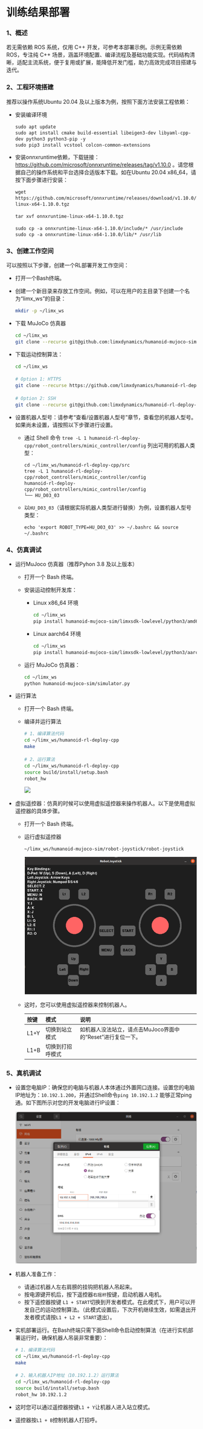 # 训练结果部署

### 1、概述

 若无需依赖 ROS 系统，仅用 C++ 开发，可参考本部署示例。示例无需依赖 ROS，专注纯 C++ 场景，涵盖环境配置、编译流程及基础功能实现。代码结构清晰，适配主流系统，便于复用或扩展，能降低开发门槛，助力高效完成项目搭建与迭代。

### 2、工程环境搭建

  推荐以操作系统Ubuntu 20.04 及以上版本为例，按照下面方法安装工程依赖：

- 安装编译环境

  ```
  sudo apt update
  sudo apt install cmake build-essential libeigen3-dev libyaml-cpp-dev python3 python3-pip -y
  sudo pip3 install vcstool colcon-common-extensions
  ```

- 安装onnxruntime依赖，下载链接：https://github.com/microsoft/onnxruntime/releases/tag/v1.10.0 。请您根据自己的操作系统和平台选择合适版本下载。如在Ubuntu 20.04 x86_64，请按下面步骤进行安装：

  ```
  wget https://github.com/microsoft/onnxruntime/releases/download/v1.10.0/onnxruntime-linux-x64-1.10.0.tgz
    
  tar xvf onnxruntime-linux-x64-1.10.0.tgz
  
  sudo cp -a onnxruntime-linux-x64-1.10.0/include/* /usr/include
  sudo cp -a onnxruntime-linux-x64-1.10.0/lib/* /usr/lib
  ```

### 3、创建工作空间

  可以按照以下步骤，创建一个RL部署开发工作空间：

- 打开一个Bash终端。

- 创建一个新目录来存放工作空间。例如，可以在用户的主目录下创建一个名为“limx_ws”的目录：
  ```Bash
  mkdir -p ~/limx_ws
  ```
  
- 下载 MuJoCo 仿真器
  ```Bash
  cd ~/limx_ws
  git clone --recurse git@github.com:limxdynamics/humanoid-mujoco-sim.git
  ```
  
- 下载运动控制算法：
  ```Bash
  cd ~/limx_ws
  
  # Option 1: HTTPS
  git clone --recurse https://github.com/limxdynamics/humanoid-rl-deploy-cpp.git
  
  # Option 2: SSH
  git clone --recurse git@github.com:limxdynamics/humanoid-rl-deploy-cpp.git
  ```
  
  
  
- 设置机器人型号：请参考“查看/设置机器人型号”章节，查看您的机器人型号。如果尚未设置，请按照以下步骤进行设置。
  - 通过 Shell 命令 `tree -L 1 humanoid-rl-deploy-cpp/robot_controllers/mimic_controller/config` 列出可用的机器人类型：
    
    ```
    cd ~/limx_ws/humanoid-rl-deploy-cpp/src
    tree -L 1 humanoid-rl-deploy-cpp/robot_controllers/mimic_controller/config
    humanoid-rl-deploy-cpp/robot_controllers/mimic_controller/config
    └── HU_D03_03
    
    ```
    
  - 以`HU_D03_03`（请根据实际机器人类型进行替换）为例，设置机器人型号类型：
    
    ```
    echo 'export ROBOT_TYPE=HU_D03_03' >> ~/.bashrc && source ~/.bashrc
    ```

### 4、仿真调试

- 运行MuJoco 仿真器（推荐Pyhon 3.8 及以上版本）

  - 打开一个 Bash 终端。

  - 安装运动控制开发库：
    - Linux x86_64 环境
    
      ```bash
      cd ~/limx_ws
      pip install humanoid-mujoco-sim/limxsdk-lowlevel/python3/amd64/limxsdk-*-py3-none-any.whl
      ```
    
    - Linux aarch64 环境
    
      ```bash
      cd ~/limx_ws
      pip install humanoid-mujoco-sim/limxsdk-lowlevel/python3/aarch64/limxsdk-*-py3-none-any.whl
      ```
    
  - 运行 MuJoCo 仿真器：
    
    ```bash
    cd ~/limx_ws
    python humanoid-mujoco-sim/simulator.py
    ```

- 运行算法

  - 打开一个 Bash 终端。

  - 编译并运行算法
    
    ```bash
    # 1、编译算法代码
    cd ~/limx_ws/humanoid-rl-deploy-cpp
    make
    
    # 2、运行算法
    cd ~/limx_ws/humanoid-rl-deploy-cpp
    source build/install/setup.bash
    robot_hw
    ```
    
    ![](doc/simulator.gif)
  
- 虚拟遥控器：仿真的时候可以使用虚拟遥控器来操作机器人。以下是使用虚拟遥控器的具体步骤。

  - 打开一个 Bash 终端。

  - 运行虚拟遥控器

    ```
    ~/limx_ws/humanoid-mujoco-sim/robot-joystick/robot-joystick
    ```
    
    ![](doc/robot-joystick.png)


  - 这时，您可以使用虚拟遥控器来控制机器人。
  
    | **按键** | **模式**         | **说明**                                                    |
    | -------- | ---------------- | ----------------------------------------------------------- |
    | L1+Y     | 切换到站立模式   | 如机器人没法站立，请点击MuJoco界面中的“Reset”进行复位一下。 |
    | L1+B     | 切换到打招呼模式 |                                                             |

### 5、真机调试

- 设置您电脑IP：确保您的电脑与机器人本体通过外置网口连接。设置您的电脑IP地址为：`10.192.1.200`，并通过Shell命令`ping 10.192.1.2` 能够正常ping通。如下图所示对您的开发电脑进行IP设置：

  ![img](doc/ip.png)

- 机器人准备工作：

  - 请通过机器人左右肩膀的挂钩把机器人吊起来。
  - 按电源键开机后，按下遥控器`右摇杆`按键，启动机器人电机。
  - 按下遥控器按键 `L1 + START`切换到开发者模式。在此模式下，用户可以开发自己的运动控制算法。（此模式设置后，下次开机继续生效，如需退出开发者模式请按`L1 + L2 + START`退出）。

- 实机部署运行。在Bash终端只需下面Shell命令启动控制算法（在进行实机部署运行时，确保机器人吊装非常重要）：

  ```bash
  # 1、编译算法代码
  cd ~/limx_ws/humanoid-rl-deploy-cpp
  make
  
  # 2、输入机器人IP地址（10.192.1.2）运行算法
  cd ~/limx_ws/humanoid-rl-deploy-cpp
  source build/install/setup.bash
  robot_hw 10.192.1.2
  ```
  
- 这时您可以通过遥控器按键`L1 + Y`让机器人进入站立模式。

- 遥控器按`L1 + B`控制机器人打招呼。
